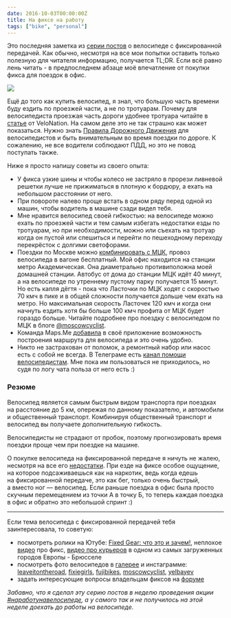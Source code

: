 ```yaml
---
date: 2016-10-03T00:00:00Z
title: На фиксе на работу
tags: ["bike", "personal"]
---
```


Это последняя заметка из [серии постов](/2016/09/18/fixed-gear-1/) о велосипеде
с фиксированной передачей. Как обычно, несмотря на все мои попытки оставить
только полезную для читателя информацию, получается TL;DR. Если всё равно лень
читать - в предпоследнем абзаце моё впечатление от покупки фикса для поездок в
офис.

<img src="https://67.media.tumblr.com/5b42c79ae239cf3cf20cf5fae9bab6f3/tumblr_o786r2cV6Z1t62idpo1_500.gif">

Ещё до того как купить велосипед, я знал, что большую часть времени буду ездить
по проезжей части, а не по тротуарам. Почему для велосипедиста проезжая часть
дороги удобнее тротуара читайте в
[статье](https://velonation.net/2016/07/28/%d0%bf%d0%be%d1%87%d0%b5%d0%bc%d1%83-%d1%8f-%d0%b5%d0%b4%d1%83-%d0%bf%d0%be-%d0%bf%d1%80%d0%be%d0%b5%d0%b7%d0%b6%d0%b5%d0%b9-%d1%87%d0%b0%d1%81%d1%82%d0%b8/)
от VeloNation. На самом деле это не так страшно как может показаться.  Нужно
знать [Правила Дорожного Движения](http://specials.the-village.ru/opel/rules)
для велосипедистов и быть внимательным во время поездки по дороге. К сожалению,
не все водители соблюдают ПДД, но это не повод поступать также.

Ниже я просто напишу советы из своего опыта:

* У фикса узкие шины и чтобы колесо не застряло в прорези ливневой решетки лучше
не прижиматься в плотную к бордюру, а ехать на небольшом расстоянии от него.
* При повороте налево проще встать в одном ряду перед одной из машин, чтобы
водитель в машине сзади видел тебя.
* Мне нравится велосипед своей гибкостью: на велосипеде можно ехать по проезжей
части и тем самым избегать недостатки езды по тротуарам, но при необходимости,
можно или съехать на тротуар когда он пустой или спешиться и перейти по
пешеходному переходу перекрёсток с долгими светофорами.
* Поездки по Москве можно [комбинировать с
МЦК](http://www.m24.ru/articles/115590), провоз велосипеда в вагоне бесплатный.
Мой офис находится на станции метро Академическая. Она диаметрально
противиположна моей домашней станции.  Автобус от дома до станции МЦК идёт 40
минут, а на велосипеде по утреннему пустому парку получается 15 минут.  Но есть
капля дёгтя - пока что Ласточки по МЦК ходят с скоростью 70 кмч в пике и в общей
сложности получается дольше чем ехать на метро. Но максимальная скорость
Ласточек 120 кмч и когда они начнуть ездить хотя бы больше 100 кмч профита от
МЦК будет гораздо больше. Читайте подробнее про поездку с велосипедом по МЦК в
блоге
[@moscowcyclist](https://moscowcyclist.wordpress.com/2016/09/19/%D0%BD%D0%B0-%D0%BC%D1%86%D0%BA-%D1%81-%D0%B2%D0%B5%D0%BB%D0%BE%D1%81%D0%B8%D0%BF%D0%B5%D0%B4%D0%BE%D0%BC/).
* Команда Maps.Me
[добавила](https://team.mail.ru/maps-me-velonavigatsiya-luchshie-velomarshrutyi/)
в своё приложение возможность построения маршрута для велосипеда и это очень
удобно.
* Никто не застрахован от поломок, а ремонтный набор или насос есть с собой не
всегда. В Телеграме есть [канал помощи
велосипедистам](https://web.telegram.org/#/im?p=@velomobil).  Мне пока им
пользоваться не приходилось, но судя по логу чата польза от него есть :)


### Резюме

Велосипед является самым быстрым видом транспорта при поездках на расстояние до
5 км, опережая по данному показателю, и автомобили и общественный транспорт.
Комбинируя общественный транспорт и велосипед вы получаете дополнительную
гибкость.

Велосипедисты не страдают от пробок, поэтому прогнозировать время поездки проще
чем при поездке на машине.

О покупке велосипеда на фиксированной передаче я ничуть не жалею, несмотря на
все его [недостатки](/2016/09/20/fixed-gear-4/). При езде на фиксе особое
ощущение, на которое подсаживаешься как на наркотик, ведь когда едешь
на фиксированной передаче, это как бег, только очень быстрый, а вместо ног —
велосипед. Если раньше поездка в офис была просто скучным перемещением из точки
А в точку Б, то теперь каждая поездка в офис и обратно это небольшой спринт :)

----

Если тема велосипеда с фиксированной передачей тебя заинтересовала, то советую:

- посмотреть ролики на Ютубе: [Fixed Gear: что это и
зачем!](https://www.youtube.com/watch?v=ZVN5GEcOnNs), неплохое
[видео](https://www.youtube.com/watch?v=VPCAdxCs4JI) про фикс, [видео про
курьеров](https://www.youtube.com/watch?v=ajI4yqAmnhs) в одном из самых
загруженных городов Европы - Брюсселе
- посмотреть фото велосипедов в [галерее](http://www.fixedgeargallery.com/) и
инстаграмме: [leaveitontheroad](https://www.instagram.com/leaveitontheroad/),
[fixiegirls](https://www.instagram.com/fixiegirls/),
[fujibikes](https://www.instagram.com/fujibikes/),
[moscowcyclist](https://www.instagram.com/moscowcyclist/),
[yelbayev](https://www.instagram.com/yelbayev/)
- задать интересующие вопросы владельцам фиксов на
[форуме](http://forum.fixedgearmoscow.ru/)

_Забавно, что я сделал эту серию постов в неделю проведения акции
[#наработунавелосипеде](http://bike2work.ru/), а у самого так и не получилось на
этой неделе доехать до работы на велосипеде._



<!--

### Аксессуары

* крепеж [BBB ParkinHook BTL-26](https://velorace.ru/145/kreplenie-na-stenu/2263/),
[Cycle Snap](http://cyclesnap.com/), [Clug](http://www.getclug.com/), [Боцман
Крюк](https://itsmybike.ru/shop/bike-covers/botsman-kryuk-dlya-hraneniya-velosipeda/),
[BTWIN](https://www.decathlon.ru/krjuk-dl-velosipeda-id_3760125.html), Da Vinci
* http://vse-postroim-sami.ru/wp-content/uploads/2013/12/83.jpg
* Складные крылья Musguard https://moscowcyclist.files.wordpress.com/2016/05/project091.jpg?w=700
* подбор седла http://boldarev.ru/vybor-sedla-dlya-velosipeda/
* велокомпьютер http://citycycle.ru/detail/velokompyuter_sigma_pure_1_ats_5_funktsiy_besprovodnoy.html
* Замок https://www.pitlock.de/en
* Фонарики Knog
* Чехол для велосипеда http://pk-99.ru/velochehly
* Инструменты
* Велосипедный шлем
* насос :)

### Хранение

* зимой http://www.velosite.ru/sezonnoe_hranenie_velosipedov/
* на площадке
* на балконе

### Обслуживание

* веломастерская отрадное http://www.velomasterskaya.ru/contact/otradnoe/
* подкачка колес
* мытье
-->

